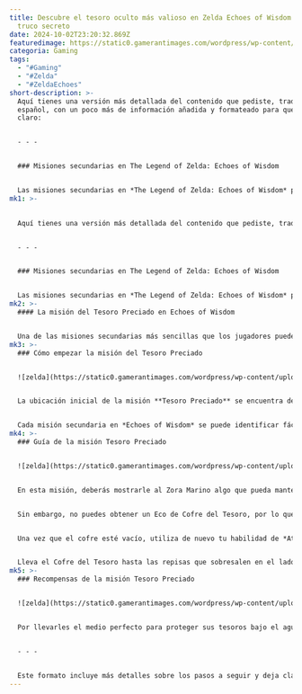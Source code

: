 ```yaml
---
title: Descubre el tesoro oculto más valioso en Zelda Echoes of Wisdom con este
  truco secreto
date: 2024-10-02T23:20:32.869Z
featuredimage: https://static0.gamerantimages.com/wordpress/wp-content/uploads/2024/10/zelda-echoes-of-wisdom-quest-guide-precious-treasure.png?q=70&fit=crop&w=1140&h=&dpr=1
categoria: Gaming
tags:
  - "#Gaming"
  - "#Zelda"
  - "#ZeldaEchoes"
short-description: >-
  Aquí tienes una versión más detallada del contenido que pediste, traducido al
  español, con un poco más de información añadida y formateado para que esté más
  claro:


  - - -


  ### Misiones secundarias en The Legend of Zelda: Echoes of Wisdom


  Las misiones secundarias en *The Legend of Zelda: Echoes of Wisdom* pueden variar bastante: algunas requieren que Ze
mk1: >-
  

  Aquí tienes una versión más detallada del contenido que pediste, traducido al español, con un poco más de información añadida y formateado para que esté más claro:


  - - -


  ### Misiones secundarias en The Legend of Zelda: Echoes of Wisdom


  Las misiones secundarias en *The Legend of Zelda: Echoes of Wisdom* pueden variar bastante: algunas requieren que Zelda derrote a un jefe difícil en una mazmorra oculta o que progrese a través de una serie de objetivos. Otras, en cambio, son mucho más simples, como la recolección o invocación de un Eco específico que haya sido solicitado.
mk2: >-
  #### La misión del Tesoro Preciado en Echoes of Wisdom


  Una de las misiones secundarias más sencillas que los jugadores pueden obtener en *Echoes of Wisdom* es la de **Tesoro Preciado**, siempre y cuando tengas los Ecos correctos. Esta misión solo se desbloquea una vez que hayas alcanzado un hito en la misión principal de *Echoes of Wisdom*, pero una vez que la inicias, puedes completarla en unos pocos minutos y recibir una recompensa interesante.
mk3: >-
  ### Cómo empezar la misión del Tesoro Preciado


  ![zelda](https://static0.gamerantimages.com/wordpress/wp-content/uploads/2024/10/zelda-echoes-of-wisdom-quest-guide-precious-treasure-zora-quest-start.png?q=49&fit=crop&w=825&dpr=2 "zelda")


  La ubicación inicial de la misión **Tesoro Preciado** se encuentra dentro de la *Aldea Zora Marina*, la cual los jugadores descubrirán como parte de la línea de misiones de la *Grieta de las Aguas de Jabul*. Para que esta misión esté disponible, primero deberás completar la mazmorra de las *Ruinas de Jabul*.


  Cada misión secundaria en *Echoes of Wisdom* se puede identificar fácilmente buscando personajes con un globo de diálogo y un marcador rojo en su conversación. En este caso, busca a un *Zora Marino* cerca de la entrada submarina, quien estará buscando algo donde guardar su tesoro. Habla con este Zora Marino para iniciar la misión del **Tesoro Preciado**.
mk4: >-
  ### Guía de la misión Tesoro Preciado


  ![zelda](https://static0.gamerantimages.com/wordpress/wp-content/uploads/2024/10/zelda-echoes-of-wisdom-quest-guide-precious-treasure-solution-chest-location.png?q=49&fit=crop&w=750&h=422&dpr=2 "zelda")


  En esta misión, deberás mostrarle al Zora Marino algo que pueda mantener sus objetos de valor seguros bajo el agua. La única cosa que cumple con este requisito es un **Cofre del Tesoro**, que permanece sellado bajo el agua y está diseñado para almacenar objetos valiosos.


  Sin embargo, no puedes obtener un Eco de Cofre del Tesoro, por lo que Zelda deberá encontrar uno en las cercanías y llevarlo al Zora Marino. Dirígete al este de la isla para encontrar un **Cofre del Tesoro** convenientemente enterrado en la arena bajo el agua. Usa tu habilidad de *Atar* (X) para sacar el cofre del suelo y luego saquea su contenido.


  Una vez que el cofre esté vacío, utiliza de nuevo tu habilidad de *Atar* para arrastrarlo de regreso a la isla, específicamente a la entrada de la *Aldea Zora Marina*. Cuando Zelda regrese, el personaje que te dio la misión se habrá movido a la tierra sobre la entrada.


  Lleva el Cofre del Tesoro hasta las repisas que sobresalen en el lado izquierdo de la isla. Luego, suelta tu habilidad de *Atar* y sumérgete bajo el agua para alinearte con el cofre. Vuelve a usar tu habilidad de *Atar* y nada fuera del agua, saltando por las repisas para llevar el cofre a su nuevo dueño.
mk5: >-
  ### Recompensas de la misión Tesoro Preciado


  ![zelda](https://static0.gamerantimages.com/wordpress/wp-content/uploads/2024/10/zelda-echoes-of-wisdom-quest-guide-precious-treasure-solution-chest.png?q=49&fit=crop&w=750&h=422&dpr=2 "zelda")


  Por llevarles el medio perfecto para proteger sus tesoros bajo el agua, el Zora Marino recompensará a Zelda con un conjunto de **3x Piedras de Monstruo**. Estas piedras se pueden usar para recargar Autómatas, los cuales se desbloquean después de que te encuentres con Dampe y completes sus misiones.


  - - -


  Este formato incluye más detalles sobre los pasos a seguir y deja claras las recompensas, lo que puede ser útil para los jugadores que buscan información precisa sobre la misión.
---
```

